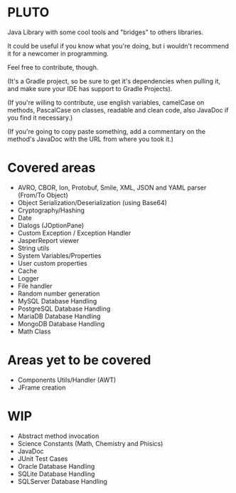 # PLUTO
Java Library with some cool tools and "bridges" to others libraries.

It could be useful if you know what you're doing, but i wouldn't recommend it for a newcomer in programming.

Feel free to contribute, though.

(It's a Gradle project, so be sure to get it's dependencies when pulling it, and make sure your IDE has support to Gradle Projects).

(If you're willing to contribute, use english variables, camelCase on methods, PascalCase on classes, readable and clean code, also JavaDoc if you find it necessary.) 

(If you're going to copy paste something, add a commentary on the method's JavaDoc with the URL from where you took it.)

# Covered areas
* AVRO, CBOR, Ion, Protobuf, Smile, XML, JSON and YAML parser (From/To Object)
* Object Serialization/Deserialization (using Base64)
* Cryptography/Hashing
* Date
* Dialogs (JOptionPane)
* Custom Exception / Exception Handler
* JasperReport viewer
* String utils
* System Variables/Properties
* User custom properties
* Cache
* Logger
* File handler
* Random number generation
* MySQL Database Handling
* PostgreSQL Database Handling
* MariaDB Database Handling
* MongoDB Database Handling
* Math Class

# Areas yet to be covered
* Components Utils/Handler (AWT)
* JFrame creation

# WIP
* Abstract method invocation
* Science Constants (Math, Chemistry and Phisics)
* JavaDoc
* JUnit Test Cases
* Oracle Database Handling
* SQLite Database Handling
* SQLServer Database Handling


